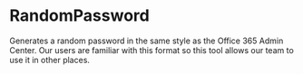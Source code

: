 # RandomPassword
Generates a random password in the same style as the Office 365 Admin Center. Our users are familiar with this format so this tool allows our team to use it in other places.
